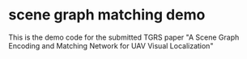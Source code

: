 # scene graph matching demo
 This is the demo code for the submitted TGRS paper "A Scene Graph Encoding and Matching Network for UAV Visual Localization"
